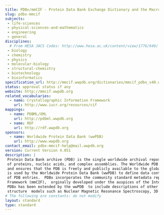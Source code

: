 ```yaml
---
title: PDBx/mmCIF - Protein Data Bank Exchange Dictionary and the Macromolecular Crystallographic Information Framework 
slug: pdbx-mmcif
subjects:
 - life-sciences
 - physical-sciences-and-mathematics
 - engineering
 - general
disciplines:
  # From HESA JACS Codes: http://www.hesa.ac.uk/content/view/1776/649/
 - biology
 - chemistry
 - physics
 - molecular-biology
 - structural-chemistry
 - biotechnology
 - bioinformatics
specification_url: http://mmcif.wwpdb.org/dictionaries/mmcif_pdbx_v40.dic/Index/
status: approval status if any
website: http://mmcif.wwpdb.org
related_vocabularies:
  - name: Crystallographic Information Framework
    url: http://www.iucr.org/resources/cif
mappings:
  - name: PDBML/XML 
    url: http://pdbml.wwpdb.org
  - name: RDF
    url: http://rdf.wwpdb.org
sponsors: 
  - name: Worldwide Protein Data Bank (wwPDB)
    url: http://www.wwpdb.org
contact_email: pdbx-mmcif-help@mail.wwpdb.org
version: Current Version 4.051
description: |
 Protein Data Bank archive (PDB) is the single worldwide archival repository of information about the 3D structures 
 of proteins, nucleic acids, and complex assemblies. The Worldwide PDB (wwPDB) organization manages the PDB archive 
 and ensures that the PDB is freely and publicly available to the global community. The PDB Exchange Dictionary (PDBx)
 is used by the Worldwide Protein Data Bank (wwPDB) to define data content for deposition, annotation and archiving 
 of PDB entries.  PDBx incorporates the community standard metadata representation, the Macromolecular Crystallographic Information
 Framework (mmCIF),  orginally developed under the auspices of the International Union of Crystallography (IUCr).
 PDBx has been extended by the wwPDB  to include descriptions of other experimental methods that produce 3D macromolecular
 structure  models such as Nuclear Magnetic Resonance Spectroscopy, 3D Electron Microscopy and Tomography.
# The following are constants: do not modify
layout: standard
type: standard
---
```

